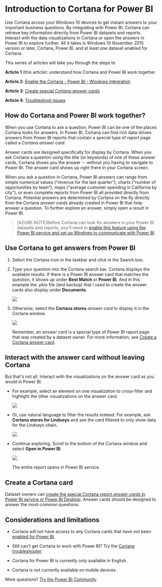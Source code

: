 ﻿<properties
   pageTitle="Introduction to Cortana for Power BI"
   description="Use Cortana with Power BI to get answers from your data. Activate Cortana for each Power BI dataset."
   services="powerbi"
   documentationCenter=""
   authors="mihart"  
   manager="erikre"
   editor=""/>

<tags
   ms.service="powerbi"
   ms.devlang="NA"
   ms.topic="article"
   ms.tgt_pltfrm="NA"
   ms.workload="powerbi"
   ms.date="05/02/2017"
   ms.author="yaron"/>


# Introduction to Cortana for Power BI
Use Cortana across your Windows 10 devices to get instant answers to your important business questions. By integrating with Power BI, Cortana can retrieve key information directly from Power BI datasets and reports. Interact with the data visualizations in Cortana or open the answers in Power BI to explore further. All it takes is Windows 10 November 2015 version or later, Cortana, Power BI, and at least one dataset enabled for Cortana.

This series of articles will take you through the steps to

**Article 1** (this article): understand how Cortana and Power BI work together

**Article 2**: [Enable the Cortana - Power BI - Windows integration](powerbi-service-cortana-enable.md)

**Article 3**: [Create special *Cortana answer cards*](powerbi-service-cortana-desktop-entity-cards.md)

**Article 4**: [Troubleshoot issues](powerbi-service-cortana-troubleshoot.md)

## How do Cortana and Power BI work together?

When you use Cortana to ask a question, Power BI can be one of the places Cortana looks for answers. In Power BI, Cortana can find rich data-driven answers from Power BI  reports that contain a special type of report page called a *Cortana answer card*.

Answer cards are designed specifically for display by Cortana. When you ask Cortana a question using the title (or keywords) of one of these answer cards, Cortana shows you the answer -- without you having to navigate to Power BI.  The answer card shows up right there in your Cortana screen.

When you ask a question in Cortana, Power BI answers can range from simple numerical values (“revenue for the last quarter”), charts (“number of opportunities by team”), maps (“average customer spending in California by city”), or even complete reports from Power BI all provided directly from Cortana. Potential answers are determined by Cortana on the fly directly from the Cortana *answer cards* already created in Power BI that help answer a question. To further explore an answer, simply open a result in Power BI.

> [AZURE.NOTE]Before Cortana can look for answers in your Power BI datasets and reports, you'll need to [enable this feature using the Power BI service and set up Windows to communicate with Power BI](powerbi-service-Cortana-enable.md).  

##  Use Cortana to get answers from Power BI

1.  Select the Cortana icon in the taskbar and click in the Search box.

2.  Type your question into the Cortana search bar. Cortana displays the available results. If there is a Power BI answer card that matches the question, it shows up under **Best Match** or **Power BI**.  And in this example the .pbix file (and backup) that I used to create the answer cards also display under **Documents**.

    ![](media/powerbi-service-cortana-intro/power-bi-cortana-search.png)

3.  Otherwise, select the **Cortana stores** *answer card* to display it in the Cortana window.

    ![](media/powerbi-service-cortana-intro/power-bi-cortana.png)   

    Remember, an *answer card* is a special type of Power BI report page that was created by a dataset owner.  For more information, see [Create a Cortana answer card](powerbi-service-cortana-desktop-entity-cards.md).

##  Interact with the answer card without leaving Cortana

But that's not all. Interact with the visualizations on the answer card as you would in Power BI.

-   For example, select an element on one visualization to cross-filter and highlight the other visualizations on the answer card.

    ![](media/powerbi-service-cortana-intro/power-bi-cortana-cross-filter.png)

-   Or, use natural language to filter the results instead.  For example, ask **Cortana stores for Lindseys** and see the card filtered to only show data for the Lindseys chain.

    ![](media/powerbi-service-cortana-intro/power-bi-cortana-filtered.png)

-    Continue exploring. Scroll to the bottom of the Cortana window and select **Open in Power BI**.

     ![](media/powerbi-service-cortana-intro/power-bi-cortana-open.png)

     The entire report opens in Power BI service.

##  Create a Cortana card

Dataset owners can [create the special Cortana report *answer cards* in Power BI service or Power BI Desktop](powerbi-service-cortana-desktop-entity-cards.md). Answer cards should be designed to answer the most-common questions.   


##  Considerations and limitations

- Cortana will not have access to any Cortana cards that have not been [enabled for Power BI](powerbi-service-Cortana-enable.md).

- Still can't get Cortana to work with Power BI?  Try the [Cortana troubleshooter](powerbi-service-cortana-troubleshoot.md).

- Cortana for Power BI is currently only available in English.

- Cortana is not currently available on mobile devices.

More questions? [Try the Power BI Community](http://community.powerbi.com/)
